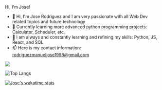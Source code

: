 Hi, I'm Jose!


- 🔭 Hi, I'm Jose Rodriguez and I am very passionate with all Web Dev related topics and future technology
- 🌱 Currently learning more advanced python programming projects: Calculator, Scheduler, etc.
- 🤔 I am always and constantly learning and refining my skills: Python, JS, React, and SQL 
- 📫 Here is my contact information: rodriguezmanueljose1998@gmail.com


<a href="https://github.com/Jose-Rodriguez-22/github-readme-stats">
  <img align="center" src="https://github-readme-stats.vercel.app/api?username=Jose-Rodriguez-22&show_icons=true&theme=synthwave" />
</a>

![Top Langs](https://github-readme-stats.vercel.app/api/top-langs/?username=Jose-Rodriguez-22&theme=synthwave&layout=compact)

<!--START_SECTION:waka--><!--END_SECTION:waka-->
[![Jose's wakatime stats](https://github-readme-stats.vercel.app/api/wakatime?username=Jose-Rodriguez-22)](https://github.com/Jose-Rodriguez-22/github-readme-stats)
